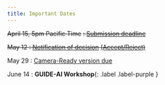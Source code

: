 ```yaml
---
title: Important Dates
---
```


~~April 15, 5pm Pacific Time~~
      ~~: [Submission deadline](#) [](#)~~

~~May 12
      : [Notification of decision](#) [(Accept/Reject)](#)~~

May 29
      : [Camera-Ready version due](#)

June 14
      : **GUIDE-AI Workshop**{: .label .label-purple }
